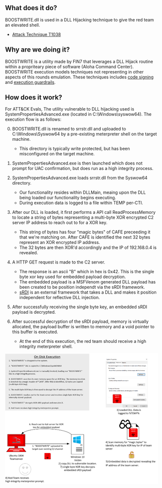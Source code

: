 ## What does it do?

BOOSTWRITE.dll is used in a DLL Hijacking technique to give the red team an elevated shell.

* [Attack Technique T1038](https://attack.mitre.org/techniques/T1038/)

## Why are we doing it?

BOOSTWRITE is a utility made by FIN7 that leverages a DLL Hijack routine within a propriteary piece of software (Aloha Command Center).
BOOSTWRITE execution models techniques not representing in other aspects of this rounds emulation.
These techniques includes [code signing](https://attack.mitre.org/techniques/T1116/) and [execution guardrails](https://attack.mitre.org/techniques/T1480/).

## How does it work?

For ATT&CK Evals, The utility vulnerable to DLL hijacking used is SystemPropertiesAdvanced.exe (located in C:\Windows\syswow64).
The execution flow is as follows:

0) BOOSTWRITE.dll is renamed to srrstr.dll and uploaded to C:\Windows\Syswow64 by a pre-existing meterpreter shell on the target machine.
    * This directory is typically write protected, but has been misconfigured on the target machine.

1) SystemPropertiesAdvanced.exe is then launched which does not prompt for UAC confirmation, but does run as a high integrity process.

2) SystemPropertiesAdvanced.exe loads srrstr.dll from the Syswow64 directory.
    * Our functionality resides within DLLMain, meaing upon the DLL being loaded our functionality begins executing.
    * During execution data is logged to a file within TEMP per-CTI.

3) After our DLL is loaded, it first performs a API call ReadProcessMemory to locate a string of bytes representing a multi-byte XOR encrypted C2 server IP address to reach out to for a XOR key.
    * This string of bytes has four "magic bytes" of CAFE preceeding it that we're matching on. After CAFE is identified the next 32 bytes represent an XOR encrypted IP address.
    * The 32 bytes are then XOR'd accordingly and the IP of 192.168.0.4 is revealed.

4) A HTTP GET request is made to the C2 server.
    * The response is an ascii "B" which in hex is 0x42. This is the single byte xor key used for embedded payload decryption.
    * The embedded payload is a MSFVenom generated DLL payload has been created to be position independt via the sRDI framework.
    * [sRDI](https://github.com/monoxgas/sRDI) is an external framework that takes a DLL and makes it position independent for reflective DLL injection.

5) After successfully receiving the single byte key, an embedded sRDI payload is decrypted.

6) After successful decryption of the sRDI payload, memory is virtually allocated, the payload buffer is written to memory and a void pointer to this buffer is executed.
    * At the end of this execution, the red team should receive a high integrity meterpreter shell.

![boostwrite-flow](./imgs/boostwrite-flow.png)
